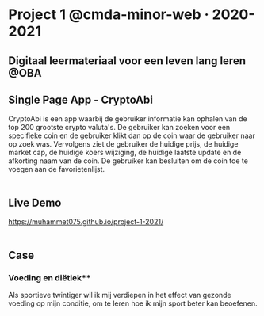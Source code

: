 # Project 1 @cmda-minor-web · 2020-2021

## Digitaal leermateriaal voor een leven lang leren @OBA

## Single Page App - CryptoAbi
CryptoAbi is een app waarbij de gebruiker informatie kan ophalen van de top 200 grootste crypto valuta's. De gebruiker kan zoeken voor een specifieke coin en de gebruiker klikt dan op de coin waar de gebruiker naar op zoek was. Vervolgens ziet de gebruiker de huidige prijs, de huidige market cap, de huidige koers wijziging, de huidige laatste update en de afkorting naam van de coin. De gebruiker kan besluiten om de coin toe te voegen aan de favorietenlijst. 
<br/><br/>

## Live Demo
<a href="https://muhammet075.github.io/project-1-2021/">https://muhammet075.github.io/project-1-2021/</a>
<br/></br>

## Case
### Voeding en diëtiek**  
Als sportieve twintiger wil ik mij verdiepen in het effect van gezonde voeding op mijn conditie, om te leren hoe ik mijn sport beter kan beoefenen.
<br/><br/>

